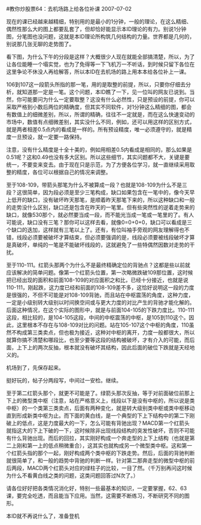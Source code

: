 #教你炒股票64：去机场路上给各位补课
2007-07-02

现在的课已经越来越精细，特别用的是最小的1分钟，一般的理论，在这么精细、偶然性那么大的图上都要乱套了，但却恰好能显示本ID理论的有力。别说1分钟图，分笔图也没问题，这就是本ID理论所构筑几何结构的力量。世界都是几何的，别说那几张无聊的走势图了。
 
看下图，为什么下午的分段是这样？大概很少人现在就能全部搞清楚，所以，为了让各位能睡一个塌实觉，也为了免得等一下飞机万一不听话，到时候只留下各位在这里争论不休没人再给解答，所以本ID在去机场的路上用本本给各位补上一课。
 



 
 
106到107这一段箭头所指的那一笔，用的是取整的前提，所以，只要你仔细去分析，就知道那一定是一笔。这个问题，本ID瞧了一下，见一位叫的网友已说到。当然，你可能要问为什么一定要取整？这没有什么必然性，只是预设的前提，你可以采取严格到小数后两位的精确度，但其实不同软件，对1分钟这么精细的图，都会有数值上的细微差别，所以，所谓的精确，往往不一定就是，而在这么快速变动的市场中，数值有点细微差别，其实没什么不同，例如，还可以用这样的区别方式，就是两者相差0.5点内的看成是一样的。所有预设精度，唯一必须遵守的，就是精度一旦预设，就一定要一路保持。
 
注意，没有什么精度是十全十美的，例如用相差0.5内看成是相同的，那么如果是0.51呢？这和0.49也没有多大区别。所以这些细节，其实问题都不大，关键是要统一，不要变来变去。由于现在只是示范，为了方便各位学习，就一直继续采用取整的精度，各位可以根据自己的情况来调整。
 
至于108-109，带箭头那笔为什么不被算成一段？也就是108-109为什么不是三段？这很简单，因为段必须是至少三笔构成，缺口如果包含在一笔中的，像今天早上低开的缺口，没有破坏昨天那笔，是顺着昨天那笔下来的，所以这种缺口和一般的走势没什么区别，缺口还是包含在昨天的一笔里。但有些突然性的逆着走势来的缺口，就像530那个，就必然要当成一段，而不能光当成一笔或一笔里的了。有人可能说，缺口没有三笔？那你可以这样去看，就像0=0+0+0，缺口可以看成是三个缺口的迭加，这样就有三笔以上了。还有，有位叫袖手旁观的网友理解得也不错，线段必须要被破坏才算结束，但必须要强调的是，线段必须要被线段破坏才算是真破坏，单纯的一笔是不能破坏线段的，这就避免了一些特偶然因数对走势的干扰。
 
至于110-111。红箭头那两个为什么不是最终精确定位的背驰点？这都是些以前就应该解决的简单问题。像第一个红箭头位置，第一次略微跌破109那位置，这时候把已经出现的面积和前面108-109的对应面积之和比，已经十分接近，也就是说110-111，刚起跌，这力度已经和前面的108-109差不多，这恰好说明这一段的力度是很强的，不但不可能是对108-109背驰，而且站在中枢震荡的角度，这种力度，一定是小级别转大级别以时间换空间或与更大力度的对比产生的背驰才能化解的。后面这种情况，在这个实际的图形中，就是与前面104-105的下跌力度比。110-111这段，相比较的，是104-105这段，中间的中枢震荡的中枢，是105到110这个。因此，这里根本不存在与108-109对比的问题。站在105-107这个中枢的角度，110虽然不构成第三类卖点，但也极为接近，这种对中枢的离开，力度一般都很大，所以就算你搞不清楚和哪段比，也至少要等这段的结构被破坏，才有介入的可能，而后面，上下上的两次反抽，根本就没有破坏其结构，因此后面的破位下跌就是天经地义的。
 
机场到了，先保存起来。
 
挺好玩的，帖子分两段写，中间过一安检。继续。
 
至于第二红箭头那个，就更不可能是了。绿箭头那次反抽，等于对前面破位前那上下上的微型类中枢（注意，站在严格意义上，线段以下是没有中枢的，所以说是类中枢）的一个类第三类卖点，后面有两种变化，就是转大级别类中枢或类中枢移动直到形成新类中枢为止。而下面的黄白线，是一个典型的下上下结构中的第二下刚破上的低点，这是力度最大的一下，怎么可能有背驰出现？MACD第一个红箭头就指这大的下上下破的一下，这时候除非出现线段结构的突发性破坏，否则不可能有什么背驰出现。而后的回拉，其实刚好构成一个奔走型的上下上结构（也就是第二上刚和第一上的低点稍微重合），这其实也就构成另一个微型类中枢。这和第一个红箭头指的那个一起，刚好构成两个类中枢的下跌走势。然后，后面的背驰判断就很简单了，和一般的趋势中背驰的判断一样。针对第二那奔走型的微型中枢的前后两段，MACD两个红箭头对应的绿柱子的比较，一目了然。（千万别再问这时候为什么不看黄白线之类的问题，这类问题回答过N次了。）
 
请各位好好把各类情况消化好，特别一些最基本的知识，一定要掌握，62、63课，要完全吃透，而且能当下应用。当然，这需要不断练习，不断研究不同的图形。
 
本ID就不再说什么了，准备登机